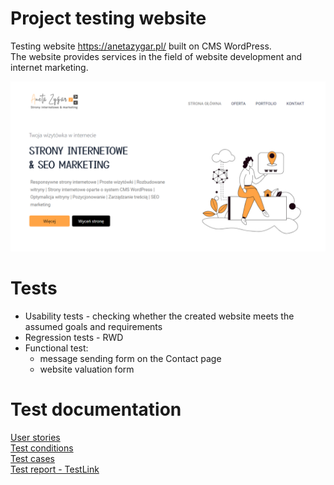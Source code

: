 # Project testing website
Testing website https://anetazygar.pl/ built on CMS WordPress. <br>
The website provides services in the field of website development and internet marketing.


<img src="/image/screen.png" 
   alt="Alt text" 
   title="website img"
   style="display: inline-block; margin: 0 auto; max-width: 300 px" >

# Tests
- Usability tests - checking whether the created website meets the assumed goals and requirements
- Regression tests - RWD
- Functional test:
   - message sending form on the Contact page
   - website valuation form

# Test documentation
<a href= "https://drive.google.com/file/d/1wVpAzz97Y-Vplehe7jp3Ncw4o1cKzBt2/view?usp=drive_link" target="_blank"> User stories </a> <br> 
<a href= "https://drive.google.com/file/d/1BLMHVEt0V0PYAebrgLtKof2KVr_UT8Vs/view?usp=drive_link" target="_blank"> Test conditions </a> <br> 
<a href= "https://drive.google.com/drive/folders/1PmUrP1Dmkv4gXDFDKxVdlhFt3LHK3K-3"> Test cases </a> <br> 
<a href= "https://drive.google.com/file/d/1NuiEFJjeVEoy12beXdSViiyXzqYrt8Rr/view?usp=drive_link"> Test report - TestLink </a> <br> 
